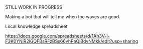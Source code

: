 STILL WORK IN PROGRESS

Making a bot that will tell me when the waves are good.

Local knowledge spreadsheet

https://docs.google.com/spreadsheets/d/1Ah3V-i-F3K0YNlR2lGQFBsRFzBSs66vhPaQlBdvNMkk/edit?usp=sharing